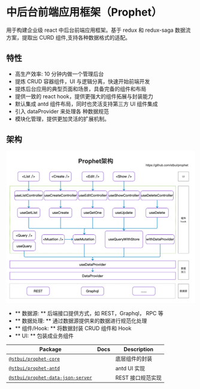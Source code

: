 # 中后台前端应用框架（Prophet）

用于构建企业级 react 中后台前端应用框架。基于 redux 和 redux-saga 数据流方案，提取出 CURD 组件,支持各种数据格式的适配。

## 特性

-   高生产效率: 10 分钟内做一个管理后台
-   提炼 CRUD 容器组件，UI 与逻辑分离，快速开始前端开发
-   提炼后台应用的典型页面和场景，具备完备的组件和布局
-   提供一致的 react hook，提供更强大的组件拓展与封装能力
-   默认集成 antd 组件布局，同时也灵活支持第三方 UI 组件集成
-   引入 dataProvider 来处理各 种数据规范
-   模块化管理，提供更加灵活的扩展机制。

## 架构

![架构](prophet.png)

-   ** 数据源: ** 后端接口提供方式，如 REST，Graphql， RPC 等
-   ** 数据处理: ** 通过数据源提供来的数据进行规范化处理
-   ** 组件/Hook: ** 将数据封装 CRUD 组件和 Hook
-   ** UI: ** 包装成业务组件

| Package                                                         | Docs | Description       |
| --------------------------------------------------------------- | ---- | ----------------- |
| [`@stbui/prophet-core`](/packages/core)                         |      | 底层组件的封装    |
| [`@stbui/prophet-antd`](/packages/antd)                         |      | antd UI 实现      |
| [`@stbui/prophet-data-json-server`](/packages/data-json-server) |      | REST 接口规范实现 |
